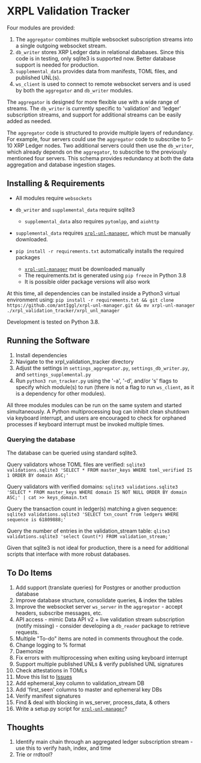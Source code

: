 # XRPL Validation Tracker
Four modules are provided:
1. The `aggregator` combines multiple websocket subscription streams into a single outgoing websocket stream.
2. `db_writer` stores XRP Ledger data in relational databases. Since this code is in testing, only sqlite3 is supported now. Better database support is needed for production.
3. `supplemental_data` provides data from manifests, TOML files, and published UNL(s).
4. `ws_client` is used to connect to remote websocket servers and is used by both the `aggregator` and `db_writer` modules.

The `aggregator` is designed for more flexible use with a wide range of streams. The `db_writer` is currently specific to 'validation' and 'ledger' subscription streams, and support for additional streams can be easily added as needed.

The `aggregator` code is structured to provide multiple layers of redundancy. For example, four servers could use the `aggregator` code to subscribe to 5-10 XRP Ledger nodes. Two additional servers could then use the `db_writer`, which already depends on the `aggregator`, to subscribe to the previously mentioned four servers. This schema provides redundancy at both the data aggregation and database ingestion stages.

## Installing & Requirements
* All modules require `websockets`
* `db_writer` and `supplemental_data` require sqlite3

  * `supplemental_data` also requires `pytomlpp`, and `aiohttp`
* `supplemental_data` requires [`xrpl-unl-manager`], which must be manually downloaded.
* `pip install -r requirements.txt` automatically installs the required packages

  * [`xrpl-unl-manager`] must be downloaded manually
  * The requirements.txt is generated using `pip freeze` in Python 3.8
  * It is possible older package versions will also work

At this time, all dependencies can be installed inside a Python3 virtual environment using:
`pip install -r requirements.txt && git clone https://github.com/antIggl/xrpl-unl-manager.git && mv xrpl-unl-manager ./xrpl_validation_tracker/xrpl_unl_manager`

Development is tested on Python 3.8.

## Running the Software
1. Install dependencies
2. Navigate to the xrpl_validation_tracker directory
3. Adjust the settings in `settings_aggregator.py`, `settings_db_writer.py`, and `settings_supplemental.py`
4. Run `python3 run_tracker.py` using the '-a', '-d', and/or 's' flags to specify which module(s) to run (there is not a flag to run `ws_client`, as it is a dependency for other modules).

All three modules modules can be run on the same system and started simultaneously. A Python multiprocessing bug can inhibit clean shutdown via keyboard interrupt, and users are encouraged to check for orphaned processes if keyboard interrupt must be invoked multiple times.

### Querying the database
The database can be queried using standard sqlite3.

Query validators whose TOML files are verified:
`sqlite3 validations.sqlite3 'SELECT * FROM master_keys WHERE toml_verified IS 1 ORDER BY domain ASC;'`

Query validators with verified domains:
`sqlite3 validations.sqlite3 'SELECT * FROM master_keys WHERE domain IS NOT NULL ORDER BY domain ASC;' | cat >> keys_domain.txt`

Query the transaction count in ledger(s) matching a given sequence:
`sqlite3 validations.sqlite3 'SELECT txn_count from ledgers WHERE sequence is 61809888;'`

Query the number of entries in the validation_stream table:
`qlite3 validations.sqlite3 'select Count(*) FROM validation_stream;'`

Given that sqlite3 is not ideal for production, there is a need for additional scripts that interface with more robust databases.

## To Do Items
1. Add support (translate queries) for Postgres or another production database
2. Improve database structure, consolidate queries, & index the tables
3. Improve the websocket server `ws_server` in the `aggregator` - accept headers, subscribe messages, etc.
4. API access - mimic Data API v2 + live validation stream subscription (notify missing) - consider developing a `db_reader` package to retrieve requests.
5. Multiple "To-do" items are noted in comments throughout the code.
6. Change logging to % format
7. Daemonize
8. Fix errors with multiprocessing when exiting using keyboard interrupt
9. Support multiple published UNLs & verify published UNL signatures
10. Check attestations in TOMLs
13. Move this list to [Issues]
14. Add ephemeral_key column to validation_stream DB
15. Add 'first_seen' columns to master and ephemeral key DBs
16. Verify manifest signatures
17. Find & deal with blocking in ws_server, process_data, & others
18. Write a setup.py script for [`xrpl-unl-manager`]?

## Thoughts
1. Identify main chain through an aggregated ledger subscription stream - use this to verify hash, index, and time
2. Trie or rrdtool?

[`xrpl-unl-manager`]:https://github.com/antIggl/xrpl-unl-manager
[Issues]:https://github.com/crypticrabbit/xrpl-validation-tracker/issues
